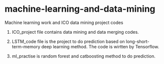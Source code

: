 # machine-learning-and-data-mining

Machine learning work and ICO data mining project codes

1. ICO_project file contains data mining and data merging codes.

2. LSTM_code file is the project to do prediction based on long-short-term-memory deep learning method. The code is wirtten by Tensorflow.

3. ml_practise is random forest and catboosting method to do prediction.
